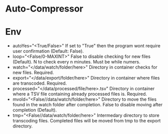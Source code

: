 # Auto-Compressor
# Env
- autoYes="<True/False>"
    If set to "True" then the program wont require user confirmation (Default: False).
- loop="<False/0-MAXINT>"
    False to disable checking for new files (Default).
    N to check every n minutes. Must be while numers.
- watch="</data/watch/folder/here>"
    Directory in container checks for new files. Required.
- export="</data/export/folder/here>"
    Directory in container where files are transcoded. Required.
- processed="</data/processed/file/here>.tsv"
    Directory in container where a TSV file containing already processed files is. Required.
- mvold="<False//data/watch/folder/here>"
    Directory to move the files found in the watch folder after completion.
    False to disable moving after completion (Default).
- tmp="<False//data/watch/folder/here>"
    Intermedary directory to store transcoding files. Completed files will be moved from tmp to the export directory.
